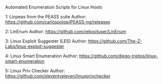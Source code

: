 Automated Enumeration Scripts for Linux Hosts


1: Linpeas from the PEASS suite		Author: https://github.com/carlospolop/PEASS-ng/releases

2: LinEnum				Author: https://github.com/rebootuser/LinEnum

3: Linux Exploit Suggester (LES)	Author: https://github.com/The-Z-Labs/linux-exploit-suggester 

4: Linux Smart Enumeration		Author: https://github.com/diego-treitos/linux-smart-enumeration

5: Linux Priv Checker			Author: https://github.com/sleventyeleven/linuxprivchecker
